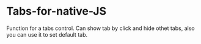 # Tabs-for-native-JS
Function for a tabs control. Can show tab by click and hide othet tabs, also you can use it to set default tab.
